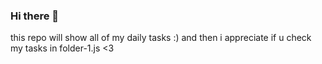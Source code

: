 ### Hi there 👋
this repo will show all of my daily tasks :) 
and then i appreciate if u check my tasks in folder-1.js <3
